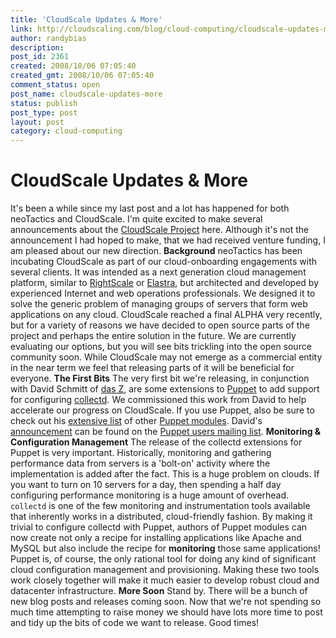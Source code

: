 ```yaml
---
title: 'CloudScale Updates & More'
link: http://cloudscaling.com/blog/cloud-computing/cloudscale-updates-more/
author: randybias
description: 
post_id: 2361
created: 2008/10/06 07:05:40
created_gmt: 2008/10/06 07:05:40
comment_status: open
post_name: cloudscale-updates-more
status: publish
post_type: post
layout: post
category: cloud-computing
---
```


# CloudScale Updates & More

It's been a while since my last post and a lot has happened for both neoTactics and CloudScale. I'm quite excited to make several announcements about the [CloudScale Project](http://neotactics.com/cloudscale/) here. Although it's not the announcement I had hoped to make, that we had received venture funding, I am pleased about our new direction. **Background** neoTactics has been incubating CloudScale as part of our cloud-onboarding engagements with several clients. It was intended as a next generation cloud management platform, similar to [RightScale](http://www.rightscale.com) or [Elastra](http://www.elastra.com), but architected and developed by experienced Internet and web operations professionals. We designed it to solve the generic problem of managing groups of servers that form web applications on any cloud. CloudScale reached a final ALPHA very recently, but for a variety of reasons we have decided to open source parts of the project and perhaps the entire solution in the future. We are currently evaluating our options, but you will see bits trickling into the open source community soon. While CloudScale may not emerge as a commercial entity in the near term we feel that releasing parts of it will be beneficial for everyone. **The First Bits** The very first bit we're releasing, in conjunction with David Schmitt of [das Z](http://dasz.at/), are some extensions to [Puppet](http://puppet.reductivelabs.com) to add support for configuring [collectd](http://www.collectd.org). We commissioned this work from David to help accelerate our progress on CloudScale. If you use Puppet, also be sure to check out his [extensive list](http://reductivelabs.com/trac/puppet/wiki/CompleteConfiguration) of other [Puppet modules](http://git.black.co.at/). David's [announcement](http://groups.google.com/group/puppet-users/browse_thread/thread/cc9a6d612e7bd3ae) can be found on the [Puppet users mailing list](http://groups.google.com/group/puppet-users). **Monitoring & Configuration Management** The release of the collectd extensions for Puppet is very important. Historically, monitoring and gathering performance data from servers is a 'bolt-on' activity where the implementation is added after the fact. This is a huge problem on clouds. If you want to turn on 10 servers for a day, then spending a half day configuring performance monitoring is a huge amount of overhead. `collectd` is one of the few monitoring and instrumentation tools available that inherently works in a distributed, cloud-friendly fashion. By making it trivial to configure collectd with Puppet, authors of Puppet modules can now create not only a recipe for installing applications like Apache and MySQL but also include the recipe for **monitoring** those same applications! Puppet is, of course, the only rational tool for doing any kind of significant cloud configuration management and provisioning. Making these two tools work closely together will make it much easier to develop robust cloud and datacenter infrastructure. **More Soon** Stand by. There will be a bunch of new blog posts and releases coming soon. Now that we're not spending so much time attempting to raise money we should have lots more time to post and tidy up the bits of code we want to release. Good times!